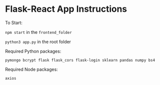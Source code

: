 # Flask-React App Instructions

To Start:

`npm start` in the `frontend_folder`

`python3 app.py` in the root folder

Required Python packages:

`pymongo bcrypt flask flask_cors flask-login sklearn pandas numpy bs4`

Required Node packages:

`axios`
